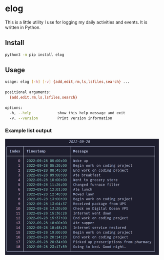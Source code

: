# elog

This is a little utility I use for logging my daily activities and events. It is written in Python.

## Install

```bash
python3 -m pip install elog
```

## Usage

```bash
usage: elog [-h] [-v] {add,edit,rm,ls,lsfiles,search} ...

positional arguments:
  {add,edit,rm,ls,lsfiles,search}

options:
  -h, --help            show this help message and exit
  -v, --version         Print version information
```

### Example list output
![screenshot.png](/screenshot.png)

